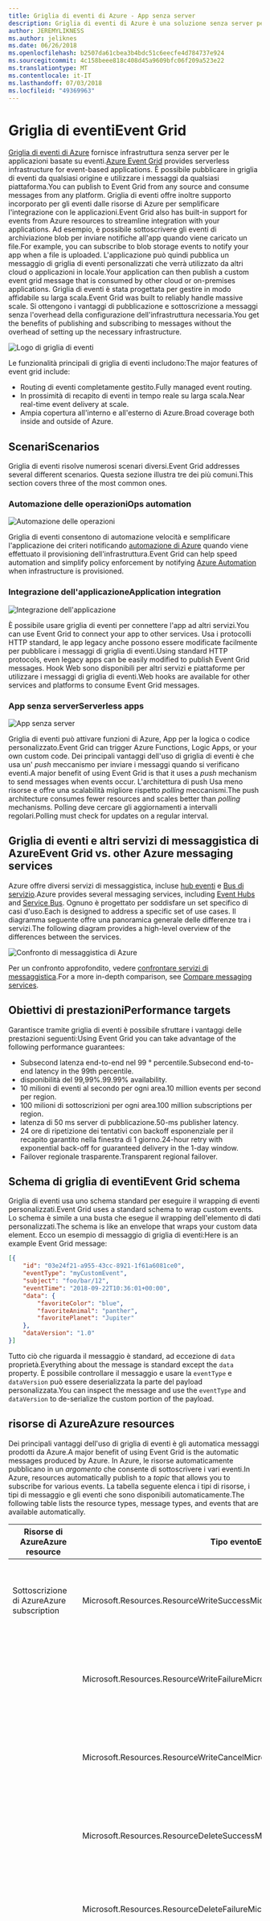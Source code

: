 ```yaml
---
title: Griglia di eventi di Azure - App senza server
description: Griglia di eventi di Azure è una soluzione senza server per il recapito di eventi affidabile e il routing su larga scala su un modello di pagamento per evento.
author: JEREMYLIKNESS
ms.author: jeliknes
ms.date: 06/26/2018
ms.openlocfilehash: b2507da61cbea3b4bdc51c6eecfe4d784737e924
ms.sourcegitcommit: 4c158beee818c408d45a9609bfc06f209a523e22
ms.translationtype: MT
ms.contentlocale: it-IT
ms.lasthandoff: 07/03/2018
ms.locfileid: "49369963"
---
```

# <a name="event-grid"></a><span data-ttu-id="e7b8e-103">Griglia di eventi</span><span class="sxs-lookup"><span data-stu-id="e7b8e-103">Event Grid</span></span>

<span data-ttu-id="e7b8e-104">[Griglia di eventi di Azure](/azure-event-grid/overview) fornisce infrastruttura senza server per le applicazioni basate su eventi.</span><span class="sxs-lookup"><span data-stu-id="e7b8e-104">[Azure Event Grid](/azure-event-grid/overview) provides serverless infrastructure for event-based applications.</span></span> <span data-ttu-id="e7b8e-105">È possibile pubblicare in griglia di eventi da qualsiasi origine e utilizzare i messaggi da qualsiasi piattaforma.</span><span class="sxs-lookup"><span data-stu-id="e7b8e-105">You can publish to Event Grid from any source and consume messages from any platform.</span></span> <span data-ttu-id="e7b8e-106">Griglia di eventi offre inoltre supporto incorporato per gli eventi dalle risorse di Azure per semplificare l'integrazione con le applicazioni.</span><span class="sxs-lookup"><span data-stu-id="e7b8e-106">Event Grid also has built-in support for events from Azure resources to streamline integration with your applications.</span></span> <span data-ttu-id="e7b8e-107">Ad esempio, è possibile sottoscrivere gli eventi di archiviazione blob per inviare notifiche all'app quando viene caricato un file.</span><span class="sxs-lookup"><span data-stu-id="e7b8e-107">For example, you can subscribe to blob storage events to notify your app when a file is uploaded.</span></span> <span data-ttu-id="e7b8e-108">L'applicazione può quindi pubblica un messaggio di griglia di eventi personalizzati che verrà utilizzato da altri cloud o applicazioni in locale.</span><span class="sxs-lookup"><span data-stu-id="e7b8e-108">Your application can then publish a custom event grid message that is consumed by other cloud or on-premises applications.</span></span> <span data-ttu-id="e7b8e-109">Griglia di eventi è stata progettata per gestire in modo affidabile su larga scala.</span><span class="sxs-lookup"><span data-stu-id="e7b8e-109">Event Grid was built to reliably handle massive scale.</span></span> <span data-ttu-id="e7b8e-110">Si ottengono i vantaggi di pubblicazione e sottoscrizione a messaggi senza l'overhead della configurazione dell'infrastruttura necessaria.</span><span class="sxs-lookup"><span data-stu-id="e7b8e-110">You get the benefits of publishing and subscribing to messages without the overhead of setting up the necessary infrastructure.</span></span>

![Logo di griglia di eventi](./media/event-grid-logo.png)

<span data-ttu-id="e7b8e-112">Le funzionalità principali di griglia di eventi includono:</span><span class="sxs-lookup"><span data-stu-id="e7b8e-112">The major features of event grid include:</span></span>

* <span data-ttu-id="e7b8e-113">Routing di eventi completamente gestito.</span><span class="sxs-lookup"><span data-stu-id="e7b8e-113">Fully managed event routing.</span></span>
* <span data-ttu-id="e7b8e-114">In prossimità di recapito di eventi in tempo reale su larga scala.</span><span class="sxs-lookup"><span data-stu-id="e7b8e-114">Near real-time event delivery at scale.</span></span>
* <span data-ttu-id="e7b8e-115">Ampia copertura all'interno e all'esterno di Azure.</span><span class="sxs-lookup"><span data-stu-id="e7b8e-115">Broad coverage both inside and outside of Azure.</span></span>

## <a name="scenarios"></a><span data-ttu-id="e7b8e-116">Scenari</span><span class="sxs-lookup"><span data-stu-id="e7b8e-116">Scenarios</span></span>

<span data-ttu-id="e7b8e-117">Griglia di eventi risolve numerosi scenari diversi.</span><span class="sxs-lookup"><span data-stu-id="e7b8e-117">Event Grid addresses several different scenarios.</span></span> <span data-ttu-id="e7b8e-118">Questa sezione illustra tre dei più comuni.</span><span class="sxs-lookup"><span data-stu-id="e7b8e-118">This section covers three of the most common ones.</span></span>

### <a name="ops-automation"></a><span data-ttu-id="e7b8e-119">Automazione delle operazioni</span><span class="sxs-lookup"><span data-stu-id="e7b8e-119">Ops automation</span></span>

![Automazione delle operazioni](./media/ops-automation.png)

<span data-ttu-id="e7b8e-121">Griglia di eventi consentono di automazione velocità e semplificare l'applicazione dei criteri notificando [automazione di Azure](https://docs.microsoft.com/azure/automation) quando viene effettuato il provisioning dell'infrastruttura.</span><span class="sxs-lookup"><span data-stu-id="e7b8e-121">Event Grid can help speed automation and simplify policy enforcement by notifying [Azure Automation](https://docs.microsoft.com/azure/automation) when infrastructure is provisioned.</span></span>

### <a name="application-integration"></a><span data-ttu-id="e7b8e-122">Integrazione dell'applicazione</span><span class="sxs-lookup"><span data-stu-id="e7b8e-122">Application integration</span></span>

![Integrazione dell'applicazione](./media/app-integration.png)

<span data-ttu-id="e7b8e-124">È possibile usare griglia di eventi per connettere l'app ad altri servizi.</span><span class="sxs-lookup"><span data-stu-id="e7b8e-124">You can use Event Grid to connect your app to other services.</span></span> <span data-ttu-id="e7b8e-125">Usa i protocolli HTTP standard, le app legacy anche possono essere modificate facilmente per pubblicare i messaggi di griglia di eventi.</span><span class="sxs-lookup"><span data-stu-id="e7b8e-125">Using standard HTTP protocols, even legacy apps can be easily modified to publish Event Grid messages.</span></span> <span data-ttu-id="e7b8e-126">Hook Web sono disponibili per altri servizi e piattaforme per utilizzare i messaggi di griglia di eventi.</span><span class="sxs-lookup"><span data-stu-id="e7b8e-126">Web hooks are available for other services and platforms to consume Event Grid messages.</span></span>

### <a name="serverless-apps"></a><span data-ttu-id="e7b8e-127">App senza server</span><span class="sxs-lookup"><span data-stu-id="e7b8e-127">Serverless apps</span></span>

![App senza server](./media/serverless-apps.png)

<span data-ttu-id="e7b8e-129">Griglia di eventi può attivare funzioni di Azure, App per la logica o codice personalizzato.</span><span class="sxs-lookup"><span data-stu-id="e7b8e-129">Event Grid can trigger Azure Functions, Logic Apps, or your own custom code.</span></span> <span data-ttu-id="e7b8e-130">Dei principali vantaggi dell'uso di griglia di eventi è che usa un' *push* meccanismo per inviare i messaggi quando si verificano eventi.</span><span class="sxs-lookup"><span data-stu-id="e7b8e-130">A major benefit of using Event Grid is that it uses a *push* mechanism to send messages when events occur.</span></span> <span data-ttu-id="e7b8e-131">L'architettura di push Usa meno risorse e offre una scalabilità migliore rispetto *polling* meccanismi.</span><span class="sxs-lookup"><span data-stu-id="e7b8e-131">The push architecture consumes fewer resources and scales better than *polling* mechanisms.</span></span> <span data-ttu-id="e7b8e-132">Polling deve cercare gli aggiornamenti a intervalli regolari.</span><span class="sxs-lookup"><span data-stu-id="e7b8e-132">Polling must check for updates on a regular interval.</span></span>

## <a name="event-grid-vs-other-azure-messaging-services"></a><span data-ttu-id="e7b8e-133">Griglia di eventi e altri servizi di messaggistica di Azure</span><span class="sxs-lookup"><span data-stu-id="e7b8e-133">Event Grid vs. other Azure messaging services</span></span>

<span data-ttu-id="e7b8e-134">Azure offre diversi servizi di messaggistica, incluse [hub eventi](https://docs.microsoft.com/azure/event-hubs) e [Bus di servizio](https://docs.microsoft.com/azure/service-bus-messaging).</span><span class="sxs-lookup"><span data-stu-id="e7b8e-134">Azure provides several messaging services, including [Event Hubs](https://docs.microsoft.com/azure/event-hubs) and [Service Bus](https://docs.microsoft.com/azure/service-bus-messaging).</span></span> <span data-ttu-id="e7b8e-135">Ognuno è progettato per soddisfare un set specifico di casi d'uso.</span><span class="sxs-lookup"><span data-stu-id="e7b8e-135">Each is designed to address a specific set of use cases.</span></span> <span data-ttu-id="e7b8e-136">Il diagramma seguente offre una panoramica generale delle differenze tra i servizi.</span><span class="sxs-lookup"><span data-stu-id="e7b8e-136">The following diagram provides a high-level overview of the differences between the services.</span></span>

![Confronto di messaggistica di Azure](./media/azure-messaging-services.png)

<span data-ttu-id="e7b8e-138">Per un confronto approfondito, vedere [confrontare servizi di messaggistica](https://docs.microsoft.com/azure/event-grid/compare-messaging-services).</span><span class="sxs-lookup"><span data-stu-id="e7b8e-138">For a more in-depth comparison, see [Compare messaging services](https://docs.microsoft.com/azure/event-grid/compare-messaging-services).</span></span>

## <a name="performance-targets"></a><span data-ttu-id="e7b8e-139">Obiettivi di prestazioni</span><span class="sxs-lookup"><span data-stu-id="e7b8e-139">Performance targets</span></span>

<span data-ttu-id="e7b8e-140">Garantisce tramite griglia di eventi è possibile sfruttare i vantaggi delle prestazioni seguenti:</span><span class="sxs-lookup"><span data-stu-id="e7b8e-140">Using Event Grid you can take advantage of the following performance guarantees:</span></span>

* <span data-ttu-id="e7b8e-141">Subsecond latenza end-to-end nel 99 ° percentile.</span><span class="sxs-lookup"><span data-stu-id="e7b8e-141">Subsecond end-to-end latency in the 99th percentile.</span></span>
* <span data-ttu-id="e7b8e-142">disponibilità del 99,99%.</span><span class="sxs-lookup"><span data-stu-id="e7b8e-142">99.99% availability.</span></span>
* <span data-ttu-id="e7b8e-143">10 milioni di eventi al secondo per ogni area.</span><span class="sxs-lookup"><span data-stu-id="e7b8e-143">10 million events per second per region.</span></span>
* <span data-ttu-id="e7b8e-144">100 milioni di sottoscrizioni per ogni area.</span><span class="sxs-lookup"><span data-stu-id="e7b8e-144">100 million subscriptions per region.</span></span>
* <span data-ttu-id="e7b8e-145">latenza di 50 ms server di pubblicazione.</span><span class="sxs-lookup"><span data-stu-id="e7b8e-145">50-ms publisher latency.</span></span>
* <span data-ttu-id="e7b8e-146">24 ore di ripetizione dei tentativi con backoff esponenziale per il recapito garantito nella finestra di 1 giorno.</span><span class="sxs-lookup"><span data-stu-id="e7b8e-146">24-hour retry with exponential back-off for guaranteed delivery in the 1-day window.</span></span>
* <span data-ttu-id="e7b8e-147">Failover regionale trasparente.</span><span class="sxs-lookup"><span data-stu-id="e7b8e-147">Transparent regional failover.</span></span>

## <a name="event-grid-schema"></a><span data-ttu-id="e7b8e-148">Schema di griglia di eventi</span><span class="sxs-lookup"><span data-stu-id="e7b8e-148">Event Grid schema</span></span>

<span data-ttu-id="e7b8e-149">Griglia di eventi usa uno schema standard per eseguire il wrapping di eventi personalizzati.</span><span class="sxs-lookup"><span data-stu-id="e7b8e-149">Event Grid uses a standard schema to wrap custom events.</span></span> <span data-ttu-id="e7b8e-150">Lo schema è simile a una busta che esegue il wrapping dell'elemento di dati personalizzati.</span><span class="sxs-lookup"><span data-stu-id="e7b8e-150">The schema is like an envelope that wraps your custom data element.</span></span> <span data-ttu-id="e7b8e-151">Ecco un esempio di messaggio di griglia di eventi:</span><span class="sxs-lookup"><span data-stu-id="e7b8e-151">Here is an example Event Grid message:</span></span>

```json
[{
    "id": "03e24f21-a955-43cc-8921-1f61a6081ce0",
    "eventType": "myCustomEvent",
    "subject": "foo/bar/12",
    "eventTime": "2018-09-22T10:36:01+00:00",
    "data": {
        "favoriteColor": "blue",
        "favoriteAnimal": "panther",
        "favoritePlanet": "Jupiter"
    },
    "dataVersion": "1.0"
}]
```

<span data-ttu-id="e7b8e-152">Tutto ciò che riguarda il messaggio è standard, ad eccezione di `data` proprietà.</span><span class="sxs-lookup"><span data-stu-id="e7b8e-152">Everything about the message is standard except the `data` property.</span></span> <span data-ttu-id="e7b8e-153">È possibile controllare il messaggio e usare la `eventType` e `dataVersion` può essere deserializzata la parte del payload personalizzata.</span><span class="sxs-lookup"><span data-stu-id="e7b8e-153">You can inspect the message and use the `eventType` and `dataVersion` to de-serialize the custom portion of the payload.</span></span>

## <a name="azure-resources"></a><span data-ttu-id="e7b8e-154">risorse di Azure</span><span class="sxs-lookup"><span data-stu-id="e7b8e-154">Azure resources</span></span>

<span data-ttu-id="e7b8e-155">Dei principali vantaggi dell'uso di griglia di eventi è gli automatica messaggi prodotti da Azure.</span><span class="sxs-lookup"><span data-stu-id="e7b8e-155">A major benefit of using Event Grid is the automatic messages produced by Azure.</span></span> <span data-ttu-id="e7b8e-156">In Azure, le risorse automaticamente pubblicano in un *argomento* che consente di sottoscrivere i vari eventi.</span><span class="sxs-lookup"><span data-stu-id="e7b8e-156">In Azure, resources automatically publish to a *topic* that allows you to subscribe for various events.</span></span> <span data-ttu-id="e7b8e-157">La tabella seguente elenca i tipi di risorse, i tipi di messaggio e gli eventi che sono disponibili automaticamente.</span><span class="sxs-lookup"><span data-stu-id="e7b8e-157">The following table lists the resource types, message types, and events that are available automatically.</span></span>

| <span data-ttu-id="e7b8e-158">Risorse di Azure</span><span class="sxs-lookup"><span data-stu-id="e7b8e-158">Azure resource</span></span> | <span data-ttu-id="e7b8e-159">Tipo evento</span><span class="sxs-lookup"><span data-stu-id="e7b8e-159">Event type</span></span> | <span data-ttu-id="e7b8e-160">Descrizione</span><span class="sxs-lookup"><span data-stu-id="e7b8e-160">Description</span></span> |
| -------------- | ---------- | ----------- |
| <span data-ttu-id="e7b8e-161">Sottoscrizione di Azure</span><span class="sxs-lookup"><span data-stu-id="e7b8e-161">Azure subscription</span></span> | <span data-ttu-id="e7b8e-162">Microsoft.Resources.ResourceWriteSuccess</span><span class="sxs-lookup"><span data-stu-id="e7b8e-162">Microsoft.Resources.ResourceWriteSuccess</span></span> | <span data-ttu-id="e7b8e-163">Generato quando una risorsa di creazione o l'operazione di aggiornamento ha esito positivo.</span><span class="sxs-lookup"><span data-stu-id="e7b8e-163">Raised when a resource create or update operation succeeds.</span></span> |
| | <span data-ttu-id="e7b8e-164">Microsoft.Resources.ResourceWriteFailure</span><span class="sxs-lookup"><span data-stu-id="e7b8e-164">Microsoft.Resources.ResourceWriteFailure</span></span> | <span data-ttu-id="e7b8e-165">Generato quando si crea una risorsa o l'operazione di aggiornamento ha esito negativo.</span><span class="sxs-lookup"><span data-stu-id="e7b8e-165">Raised when a resource create or update operation fails.</span></span> |
| | <span data-ttu-id="e7b8e-166">Microsoft.Resources.ResourceWriteCancel</span><span class="sxs-lookup"><span data-stu-id="e7b8e-166">Microsoft.Resources.ResourceWriteCancel</span></span> | <span data-ttu-id="e7b8e-167">Generato quando una risorsa di creazione o l'operazione di aggiornamento viene annullata.</span><span class="sxs-lookup"><span data-stu-id="e7b8e-167">Raised when a resource create or update operation is canceled.</span></span> |
|  | <span data-ttu-id="e7b8e-168">Microsoft.Resources.ResourceDeleteSuccess</span><span class="sxs-lookup"><span data-stu-id="e7b8e-168">Microsoft.Resources.ResourceDeleteSuccess</span></span> | <span data-ttu-id="e7b8e-169">Generato quando un'operazione di eliminazione della risorsa ha esito positivo.</span><span class="sxs-lookup"><span data-stu-id="e7b8e-169">Raised when a resource delete operation succeeds.</span></span> |
|  | <span data-ttu-id="e7b8e-170">Microsoft.Resources.ResourceDeleteFailure</span><span class="sxs-lookup"><span data-stu-id="e7b8e-170">Microsoft.Resources.ResourceDeleteFailure</span></span> | <span data-ttu-id="e7b8e-171">Generato quando un'operazione di eliminazione della risorsa ha esito negativo.</span><span class="sxs-lookup"><span data-stu-id="e7b8e-171">Raised when a resource delete operation fails.</span></span> |
| | <span data-ttu-id="e7b8e-172">Resourcedeletecancel</span><span class="sxs-lookup"><span data-stu-id="e7b8e-172">Microsoft.Resources.ResourceDeleteCancel</span></span> | <span data-ttu-id="e7b8e-173">Generato quando viene annullata un'operazione di eliminazione di risorse.</span><span class="sxs-lookup"><span data-stu-id="e7b8e-173">Raised when a resource delete operation is canceled.</span></span> <span data-ttu-id="e7b8e-174">Questo evento si verifica quando viene annullata una distribuzione modello.</span><span class="sxs-lookup"><span data-stu-id="e7b8e-174">This event happens when a template deployment is canceled.</span></span> |
| <span data-ttu-id="e7b8e-175">Archiviazione BLOB</span><span class="sxs-lookup"><span data-stu-id="e7b8e-175">Blob storage</span></span> | <span data-ttu-id="e7b8e-176">Microsoft.Storage.BlobCreated</span><span class="sxs-lookup"><span data-stu-id="e7b8e-176">Microsoft.Storage.BlobCreated</span></span> | <span data-ttu-id="e7b8e-177">Generato quando viene creato un blob.</span><span class="sxs-lookup"><span data-stu-id="e7b8e-177">Raised when a blob is created.</span></span> |
| | <span data-ttu-id="e7b8e-178">Microsoft.Storage.BlobDeleted</span><span class="sxs-lookup"><span data-stu-id="e7b8e-178">Microsoft.Storage.BlobDeleted</span></span> | <span data-ttu-id="e7b8e-179">Generato quando viene eliminato un blob.</span><span class="sxs-lookup"><span data-stu-id="e7b8e-179">Raised when a blob is deleted.</span></span> |
| <span data-ttu-id="e7b8e-180">Hub eventi</span><span class="sxs-lookup"><span data-stu-id="e7b8e-180">Event hubs</span></span> | <span data-ttu-id="e7b8e-181">Microsoft.EventHub.CaptureFileCreated</span><span class="sxs-lookup"><span data-stu-id="e7b8e-181">Microsoft.EventHub.CaptureFileCreated</span></span> | <span data-ttu-id="e7b8e-182">Generato quando viene creato un file di acquisizione.</span><span class="sxs-lookup"><span data-stu-id="e7b8e-182">Raised when a capture file is created.</span></span>
| <span data-ttu-id="e7b8e-183">Hub IoT</span><span class="sxs-lookup"><span data-stu-id="e7b8e-183">IoT Hub</span></span> | <span data-ttu-id="e7b8e-184">Microsoft.Devices.DeviceCreated</span><span class="sxs-lookup"><span data-stu-id="e7b8e-184">Microsoft.Devices.DeviceCreated</span></span> | <span data-ttu-id="e7b8e-185">Pubblicato quando un dispositivo viene registrato a un hub IoT.</span><span class="sxs-lookup"><span data-stu-id="e7b8e-185">Published when a device is registered to an IoT hub.</span></span> |
| | <span data-ttu-id="e7b8e-186">Microsoft.Devices.DeviceDeleted</span><span class="sxs-lookup"><span data-stu-id="e7b8e-186">Microsoft.Devices.DeviceDeleted</span></span> | <span data-ttu-id="e7b8e-187">Pubblicato quando un dispositivo viene eliminato da un hub IoT.</span><span class="sxs-lookup"><span data-stu-id="e7b8e-187">Published when a device is deleted from an IoT hub.</span></span> |
| <span data-ttu-id="e7b8e-188">Gruppi di risorse</span><span class="sxs-lookup"><span data-stu-id="e7b8e-188">Resource groups</span></span> | <span data-ttu-id="e7b8e-189">Microsoft.Resources.ResourceWriteSuccess</span><span class="sxs-lookup"><span data-stu-id="e7b8e-189">Microsoft.Resources.ResourceWriteSuccess</span></span> | <span data-ttu-id="e7b8e-190">Generato quando una risorsa di creazione o l'operazione di aggiornamento ha esito positivo.</span><span class="sxs-lookup"><span data-stu-id="e7b8e-190">Raised when a resource create or update operation succeeds.</span></span> |
| | <span data-ttu-id="e7b8e-191">Microsoft.Resources.ResourceWriteFailure</span><span class="sxs-lookup"><span data-stu-id="e7b8e-191">Microsoft.Resources.ResourceWriteFailure</span></span> | <span data-ttu-id="e7b8e-192">Generato quando si crea una risorsa o l'operazione di aggiornamento ha esito negativo.</span><span class="sxs-lookup"><span data-stu-id="e7b8e-192">Raised when a resource create or update operation fails.</span></span> |
| | <span data-ttu-id="e7b8e-193">Microsoft.Resources.ResourceWriteCancel</span><span class="sxs-lookup"><span data-stu-id="e7b8e-193">Microsoft.Resources.ResourceWriteCancel</span></span> | <span data-ttu-id="e7b8e-194">Generato quando una risorsa di creazione o l'operazione di aggiornamento viene annullata.</span><span class="sxs-lookup"><span data-stu-id="e7b8e-194">Raised when a resource create or update operation is canceled.</span></span> |
| | <span data-ttu-id="e7b8e-195">Microsoft.Resources.ResourceDeleteSuccess</span><span class="sxs-lookup"><span data-stu-id="e7b8e-195">Microsoft.Resources.ResourceDeleteSuccess</span></span> | <span data-ttu-id="e7b8e-196">Generato quando un'operazione di eliminazione della risorsa ha esito positivo.</span><span class="sxs-lookup"><span data-stu-id="e7b8e-196">Raised when a resource delete operation succeeds.</span></span> |
| | <span data-ttu-id="e7b8e-197">Microsoft.Resources.ResourceDeleteFailure</span><span class="sxs-lookup"><span data-stu-id="e7b8e-197">Microsoft.Resources.ResourceDeleteFailure</span></span> | <span data-ttu-id="e7b8e-198">Generato quando un'operazione di eliminazione della risorsa ha esito negativo.</span><span class="sxs-lookup"><span data-stu-id="e7b8e-198">Raised when a resource delete operation fails.</span></span> |
| | <span data-ttu-id="e7b8e-199">Resourcedeletecancel</span><span class="sxs-lookup"><span data-stu-id="e7b8e-199">Microsoft.Resources.ResourceDeleteCancel</span></span> | <span data-ttu-id="e7b8e-200">Generato quando viene annullata un'operazione di eliminazione di risorse.</span><span class="sxs-lookup"><span data-stu-id="e7b8e-200">Raised when a resource delete operation is canceled.</span></span> <span data-ttu-id="e7b8e-201">Questo evento si verifica quando viene annullata una distribuzione modello.</span><span class="sxs-lookup"><span data-stu-id="e7b8e-201">This event happens when a template deployment is canceled.</span></span> |

<span data-ttu-id="e7b8e-202">Per altre informazioni, vedere [schema di eventi di griglia di eventi di Azure](https://docs.microsoft.com/azure/event-grid/event-schema).</span><span class="sxs-lookup"><span data-stu-id="e7b8e-202">For more information, see [Azure Event Grid event schema](https://docs.microsoft.com/azure/event-grid/event-schema).</span></span>

<span data-ttu-id="e7b8e-203">Griglia di eventi è possibile accedere da qualsiasi tipo di applicazione, anche se non viene eseguito in locale.</span><span class="sxs-lookup"><span data-stu-id="e7b8e-203">You can access Event Grid from any type of application, even one that runs on-premises.</span></span>

## <a name="conclusion"></a><span data-ttu-id="e7b8e-204">Conclusione</span><span class="sxs-lookup"><span data-stu-id="e7b8e-204">Conclusion</span></span>

<span data-ttu-id="e7b8e-205">In questo capitolo si è appreso sulla piattaforma Azure senza server che è costituita da funzioni di Azure, App per la logica e griglia di eventi.</span><span class="sxs-lookup"><span data-stu-id="e7b8e-205">In this chapter you learned about the Azure serverless platform that is composed of Azure Functions, Logic Apps, and Event Grid.</span></span> <span data-ttu-id="e7b8e-206">È possibile usare queste risorse per compilare un'architettura di app senza server completamente o creare una soluzione ibrida che interagisce con altre risorse cloud e nei server locali.</span><span class="sxs-lookup"><span data-stu-id="e7b8e-206">You can use these resources to build an entirely serverless app architecture, or create a hybrid solution that interacts with other cloud resources and on-premises servers.</span></span> <span data-ttu-id="e7b8e-207">Combinata con una piattaforma di dati senza server, ad esempio [SQL di Azure](https://docs.microsoft.com/azure/sql-database) oppure [CosmosDB](https://docs.microsoft.com/azure/cosmos-db/introduction), è possibile compilare applicazioni native cloud completamente gestito.</span><span class="sxs-lookup"><span data-stu-id="e7b8e-207">Combined with a serverless data platform such as [Azure SQL](https://docs.microsoft.com/azure/sql-database) or [CosmosDB](https://docs.microsoft.com/azure/cosmos-db/introduction), you can build fully managed cloud native applications.</span></span>

## <a name="recommended-resources"></a><span data-ttu-id="e7b8e-208">Risorse consigliate</span><span class="sxs-lookup"><span data-stu-id="e7b8e-208">Recommended resources</span></span>

* [<span data-ttu-id="e7b8e-209">Piani di servizio App</span><span class="sxs-lookup"><span data-stu-id="e7b8e-209">App service plans</span></span>](https://docs.microsoft.com/azure/app-service/azure-web-sites-web-hosting-plans-in-depth-overview)
* [<span data-ttu-id="e7b8e-210">Application Insights</span><span class="sxs-lookup"><span data-stu-id="e7b8e-210">Application Insights</span></span>](https://docs.microsoft.com/azure/application-insights)
* [<span data-ttu-id="e7b8e-211">Application Insights Analitica</span><span class="sxs-lookup"><span data-stu-id="e7b8e-211">Application Insights Analytics</span></span>](https://docs.microsoft.com/azure/application-insights/app-insights-analytics)
* [<span data-ttu-id="e7b8e-212">Azure: Porta la tua app nel cloud con funzioni di Azure senza server</span><span class="sxs-lookup"><span data-stu-id="e7b8e-212">Azure: Bring your app to the cloud with serverless Azure Functions</span></span>](https://channel9.msdn.com/events/Connect/2017/E102)
* [<span data-ttu-id="e7b8e-213">Griglia di eventi di Azure</span><span class="sxs-lookup"><span data-stu-id="e7b8e-213">Azure Event Grid</span></span>](https://docs.microsoft.com/azure/azure-event-grid/overview)
* [<span data-ttu-id="e7b8e-214">Schema di eventi di griglia di eventi Azure</span><span class="sxs-lookup"><span data-stu-id="e7b8e-214">Azure Event Grid event schema</span></span>](https://docs.microsoft.com/azure/event-grid/event-schema)
* [<span data-ttu-id="e7b8e-215">Hub eventi di Azure</span><span class="sxs-lookup"><span data-stu-id="e7b8e-215">Azure Event Hubs</span></span>](https://docs.microsoft.com/azure/event-hubs)
* [<span data-ttu-id="e7b8e-216">Documentazione di funzioni di Azure</span><span class="sxs-lookup"><span data-stu-id="e7b8e-216">Azure Functions documentation</span></span>](https://docs.microsoft.com/azure/azure-functions)
* [<span data-ttu-id="e7b8e-217">Concetti di binding e trigger delle funzioni di Azure</span><span class="sxs-lookup"><span data-stu-id="e7b8e-217">Azure Functions triggers and bindings concepts</span></span>](https://docs.microsoft.com/azure/azure-functions/functions-triggers-bindings)
* [<span data-ttu-id="e7b8e-218">App per la logica di Azure</span><span class="sxs-lookup"><span data-stu-id="e7b8e-218">Azure Logic Apps</span></span>](https://docs.microsoft.com/azure/logic-apps)
* [<span data-ttu-id="e7b8e-219">Bus di servizio di Azure</span><span class="sxs-lookup"><span data-stu-id="e7b8e-219">Azure Service Bus</span></span>](https://docs.microsoft.com/azure/service-bus-messaging)
* [<span data-ttu-id="e7b8e-220">Archiviazione tabelle di Azure</span><span class="sxs-lookup"><span data-stu-id="e7b8e-220">Azure Table Storage</span></span>](https://docs.microsoft.com/azure/cosmos-db/table-storage-overview)
* [<span data-ttu-id="e7b8e-221">Confrontare funzioni 1.x e 2.x</span><span class="sxs-lookup"><span data-stu-id="e7b8e-221">Compare functions 1.x and 2.x</span></span>](https://docs.microsoft.com/azure/azure-functions/functions-versions)
* [<span data-ttu-id="e7b8e-222">La connessione a origini dati locali con Azure sul Gateway dati locale</span><span class="sxs-lookup"><span data-stu-id="e7b8e-222">Connecting to on-premises data sources with Azure On-premises Data Gateway</span></span>](https://docs.microsoft.com/azure/analysis-services/analysis-services-gateway)
* [<span data-ttu-id="e7b8e-223">Creare la prima funzione nel portale di Azure</span><span class="sxs-lookup"><span data-stu-id="e7b8e-223">Create your first function in the Azure portal</span></span>](https://docs.microsoft.com/azure/azure-functions/functions-create-first-azure-function)
* [<span data-ttu-id="e7b8e-224">Creare la prima funzione usando il comando di Azure</span><span class="sxs-lookup"><span data-stu-id="e7b8e-224">Create your first function using the Azure CLI</span></span>](https://docs.microsoft.com/azure/azure-functions/functions-create-first-azure-function-azure-cli)
* [<span data-ttu-id="e7b8e-225">Creare la prima funzione con Visual Studio</span><span class="sxs-lookup"><span data-stu-id="e7b8e-225">Create your first function using Visual Studio</span></span>](https://docs.microsoft.com/azure/azure-functions/functions-create-your-first-function-visual-studio)
* [<span data-ttu-id="e7b8e-226">Lingue supportate le funzioni</span><span class="sxs-lookup"><span data-stu-id="e7b8e-226">Functions supported languages</span></span>](https://docs.microsoft.com/azure/azure-functions/supported-languages)
* [<span data-ttu-id="e7b8e-227">Monitorare funzioni di Azure</span><span class="sxs-lookup"><span data-stu-id="e7b8e-227">Monitor Azure Functions</span></span>](https://docs.microsoft.com/azure/azure-functions/functions-monitoring)
* [<span data-ttu-id="e7b8e-228">Lavorare con i proxy di funzioni di Azure</span><span class="sxs-lookup"><span data-stu-id="e7b8e-228">Work with Azure Functions Proxies</span></span>](https://docs.microsoft.com/azure/azure-functions/functions-proxies)

>[!div class="step-by-step"]
<span data-ttu-id="e7b8e-229">[Precedente](logic-apps.md)
[Successivo](durable-azure-functions.md)</span><span class="sxs-lookup"><span data-stu-id="e7b8e-229">[Previous](logic-apps.md)
[Next](durable-azure-functions.md)</span></span>